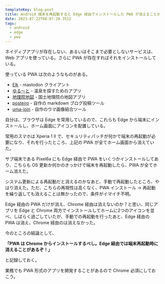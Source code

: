```yaml
---
templateKey: blog-post
title: Android 端末を再起動すると Edge 経由でインストールした PWA が消えることがある
date: 2023-07-22T08:07:28.351Z
tags:
  - android
  - edge
  - pwa
---
```


ネイディブアプリが存在しない、あるいはそこまで必要としないサービスは、Web アプリを使っている。さらに PWA が存在すればそれをインストールしている。

使っている PWA は次のようなものがある。

- [Elk](https://elk.zone/home) - mastodon クライアント
- [ゆる～と](https://yuru-to.net/) - 温泉を探すためのアプリ
- [地理院地図](https://maps.gsi.go.jp/index_m.html) - 国土地理院の地図アプリ
- [posteiro](https://github.com/amay077/posteiro/) - 自作の markdown ブログ投稿ツール
- [uma-join](https://github.com/amay077/uma-join) - 自作のウマ画像結合ツール

自分は、ブラウザは Edge を常用しているので、これらも Edge から端末にインストールし、ホーム画面にアイコンを配置している。

常用のスマホは Xperia 1 II  で、セキュリティパッチが何かで端末の再起動が必要になり、それを行ったところ、上記の PWA が全てホーム画面から消えていた。

サブ端末である Pixel6a にも Edge 経由で PWA をいくつかインストールしてあり、こちらも OS 更新か何かのきっかけで端末を再起動したら、PWA が全てホーム消えた。

システム更新による再起動だと消えるのかなあと、手動で再起動したところ、やはり消えた。ただ、こちらの再現性は高くなく、PWA インストール → 再起動 を繰り返しても消えることは無かったので、条件がイマイチ不明。

Edge 経由の PWA だけが消え、Chrome 経由は消えないのか？と思い、同じアプリを Edge と Chrome 両方でインストールしてホームに2つのアイコンを並べ、しばらく過ごしていたが、手動での再起動を行ったあと、Edge 経由の PWA は消え、Chrome 経由のは消えなかった。

今のところの結論として、

**「PWA は Chrome からインストールするべし。Edge 経由では端末再起動時に消えることがあるぞ！」**

と記録しておく。

業務でも PWA 形式のアプリを開発することがあるので Chrome 必須にしておこう。